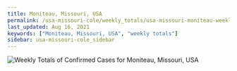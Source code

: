 ```yaml
---
title: Moniteau, Missouri, USA
permalink: /usa-missouri-cole/weekly_totals/usa-missouri-moniteau-weekly_totals.html
last_updated: Aug 16, 2021
keywords: ["Moniteau, Missouri, USA", "weekly totals"]
sidebar: usa-missouri-cole_sidebar
---
```


![Weekly Totals of Confirmed Cases for Moniteau, Missouri, USA](/covid_tracker/images/graphs/usa-missouri-moniteau-weekly_totals_graph.png)
